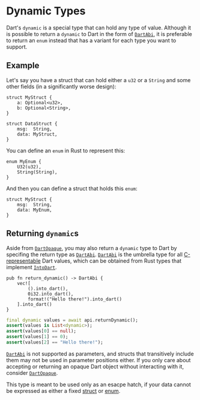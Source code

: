 # Dynamic Types

Dart's `dynamic` is a special type that can hold any type of value. Although it is possible
to return a `dynamic` to Dart in the form of [`DartAbi`], it is preferable to
return an `enum` instead that has a variant for each type you want to support.

## Example

Let's say you have a struct that can hold either a `u32` or a `String` and some
other fields (in a significantly worse design):

```rust,noplayground
struct MyStruct {
    a: Optional<u32>,
    b: Optional<String>,
}

struct DataStruct {
    msg:  String,
    data: MyStruct,
}
```

You can define an `enum` in Rust to represent this:

```rust,noplayground
enum MyEnum {
    U32(u32),
    String(String),
}
```

And then you can define a struct that holds this `enum`:

```rust,noplayground
struct MyStruct {
    msg:  String,
    data: MyEnum,
}
```

## Returning `dynamic`s

Aside from [`DartOpaque`], you may also return a `dynamic` type to Dart by specifing the return type as [`DartAbi`].
[`DartAbi`] is the umbrella type for all [C-representable](https://docs.rs/flutter_rust_bridge/latest/flutter_rust_bridge/ffi/io/ffi/enum.DartCObjectType.html)
Dart values, which can be obtained from Rust types that implement
[`IntoDart`](https://docs.rs/flutter_rust_bridge/latest/flutter_rust_bridge/ffi/trait.IntoDart.html).

```rust,noplayground
pub fn return_dynamic() -> DartAbi {
    vec![
        ().into_dart(),
        0i32.into_dart(),
        format!("Hello there!").into_dart()
    ].into_dart()
}
```

```dart
final dynamic values = await api.returnDynamic();
assert(values is List<dynamic>);
assert(values[0] == null);
assert(values[1] == 0);
assert(values[2] == "Hello there!");
```

[`DartAbi`] is not supported as parameters, and structs that transitively include them may not be used in parameter positions either.
If you only care about accepting or returning an opaque Dart object without interacting with it, consider [`DartOpaque`].

This type is meant to be used only as an esacpe hatch, if your data cannot be expressed as either a fixed [struct](./lang_struct.md) or [enum](./lang_enum.md).

[`DartOpaque`]: ./lang_dart_opaque.md
[`DartAbi`]: https://docs.rs/flutter_rust_bridge/latest/flutter_rust_bridge/ffi/type.DartAbi.html

